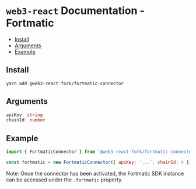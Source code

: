 # `web3-react` Documentation - Fortmatic

- [Install](#install)
- [Arguments](#arguments)
- [Example](#example)

## Install
`yarn add @web3-react-fork/fortmatic-connector`

## Arguments
```typescript
apiKey: string
chainId: number
```

## Example
```javascript
import { FortmaticConnector } from '@web3-react-fork/fortmatic-connector'

const fortmatic = new FortmaticConnector({ apiKey: '...', chainId: 4 })
```

Note: Once the connector has been activated, the Fortmatic SDK instance can be accessed under the `.fortmatic` property.
